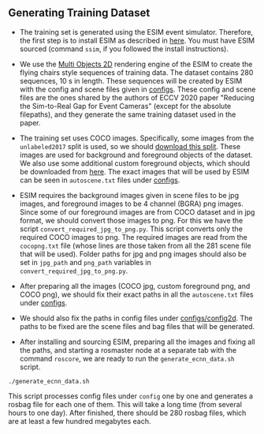 ## Generating Training Dataset

* The training set is generated using the ESIM event simulator. Therefore, the first step is to install ESIM as described in [here](https://github.com/uzh-rpg/rpg_esim/wiki/Installation). You must have ESIM sourced (command `ssim`, if you followed the install instructions). 

* We use the [Multi Objects 2D](https://github.com/uzh-rpg/rpg_esim/wiki/Multi-Objects-2D-renderer) rendering engine of the ESIM to create the flying chairs style sequences of training data. The dataset contains 280 sequences, 10 s in length. These sequences will be created by ESIM with the config and scene files given in [configs](configs). These config and scene files are the ones shared by the authors of ECCV 2020 paper "Reducing the Sim-to-Real Gap for Event Cameras" (except for the absolute filepaths), and they generate the same training dataset used in the paper.

* The training set uses COCO images. Specifically, some images from the ``unlabeled2017`` split is used, so we should [download this split](http://images.cocodataset.org/zips/unlabeled2017.zip). These images are used for background and foreground objects of the dataset. We also use some additional custom foreground objects, which should be downloaded from [here](https://drive.google.com/drive/folders/1F6fNgZFmMvGkw6sAwDFE7j8Q7EH3TMve?usp=sharing). The exact images that will be used by ESIM can be seen in ``autoscene.txt`` files under [configs](configs).

* ESIM requires the background images given in scene files to be jpg images, and foreground images to be 4 channel (BGRA) png images. Since some of our foreground images are from COCO dataset and in jpg format, we should convert those images to png. For this we have the script ``convert_required_jpg_to_png.py``.  This script converts only the required COCO images to png. The required images are read from the ``cocopng.txt`` file (whose lines are those taken from all the 281 scene file that will be used). Folder paths for jpg and png images should also be set in ``jpg_path`` and ``png_path`` variables in ``convert_required_jpg_to_png.py``.

* After preparing all the images (COCO jpg, custom foreground png, and COCO png), we should fix their exact paths in all the ``autoscene.txt`` files under [configs](configs).

* We should also fix the paths in config files under [configs/config2d](configs/config2d). The paths to be fixed are the scene files and bag files that will be generated.

* After installing and sourcing ESIM, preparing all the images and fixing all the paths, and starting a rosmaster node at a separate tab with the command ``roscore``, we are ready to run the ``generate_ecnn_data.sh`` script. 

```
./generate_ecnn_data.sh
```

This script processes config files under ``config`` one by one and generates a rosbag file for each one of them. This will take a long time (from several hours to one day). After finished, there should be 280 rosbag files, which are at least a few hundred megabytes each. 
